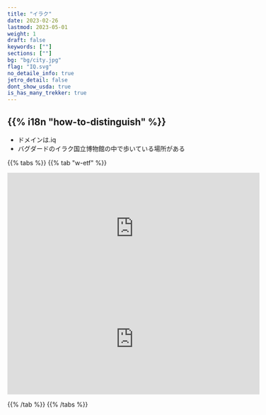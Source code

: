 ```yaml
---
title: "イラク"
date: 2023-02-26
lastmod: 2023-05-01
weight: 1
draft: false
keywords: [""]
sections: [""]
bg: "bg/city.jpg"
flag: "IQ.svg"
no_detaile_info: true
jetro_detail: false
dont_show_usda: true
is_has_many_trekker: true
---
```


<div class="main-desciption country-description">
    <h2 class="section-title">{{% i18n "how-to-distinguish" %}}</h2>
    <ul class="rule-list">
        <li>ドメインは<span class="quiz">.iq</span></li>
        <li>バグダードのイラク国立博物館の中で歩いている場所がある</li>
    </ul>
</div>

{{% tabs  %}}
{{% tab "w-etf" %}}

<div class="googlemap-if">
<iframe src="https://www.google.com/maps/embed?pb=!4v1686446967234!6m8!1m7!1sXfXsI3otG1eG_l8zKLy9XQ!2m2!1d33.32837844635581!2d44.38505277258523!3f131.64734119100822!4f-2.3892441185806774!5f0.4000000000000002" width="570" height="250" style="border:0;" allowfullscreen="" loading="lazy" referrerpolicy="no-referrer-when-downgrade"></iframe>
<iframe src="https://www.google.com/maps/embed?pb=!4v1686447036705!6m8!1m7!1sne_yihQzXRxhknnyiLmocg!2m2!1d33.3281031277566!2d44.385289640276!3f186.5867665292758!4f-8.793685505412114!5f1.0882722894796304" width="570" height="250" style="border:0;" allowfullscreen="" loading="lazy" referrerpolicy="no-referrer-when-downgrade"></iframe>
</div>

{{% /tab %}}
{{% /tabs  %}}